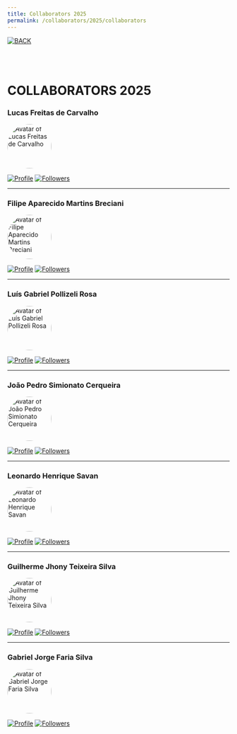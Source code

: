 ```yaml
---
title: Collaborators 2025
permalink: /collaborators/2025/collaborators
---
```


[![BACK](https://img.shields.io/static/v1?label=&message=BACK&color=%23009BD5&style=for-the-badge)](https://si-unifeb.github.io/collaborators/initial)

<br><br>

<h1>
  COLLABORATORS 2025
</h1>


### Lucas Freitas de Carvalho

<div>
  <img src="https://github.com/lucasfdcarvalho.png" alt="Avatar of Lucas Freitas de Carvalho" width="100" style="border-radius: 50%;">
</div>

[![Profile](https://img.shields.io/badge/GitHub-lucasfdcarvalho-302683?&color=gray&logo=github)](https://github.com/lucasfdcarvalho) [![Followers](https://img.shields.io/github/followers/lucasfdcarvalho)](https://github.com/lucasfdcarvalho)

---

### Filipe Aparecido Martins Breciani

<div>
  <img src="https://github.com/Rhastt.png" alt="Avatar of Filipe Aparecido Martins Breciani" width="100" style="border-radius: 50%;">
</div>

[![Profile](https://img.shields.io/badge/GitHub-Rhastt-302683?&color=gray&logo=github)](https://github.com/Rhastt) [![Followers](https://img.shields.io/github/followers/Rhastt)](https://github.com/Rhastt)

---

### Luís Gabriel Pollizeli Rosa

<div>
  <img src="https://github.com/LuiDynDev.png" alt="Avatar of Luís Gabriel Pollizeli Rosa" width="100" style="border-radius: 50%;">
</div>

[![Profile](https://img.shields.io/badge/GitHub-LuiDynDev-302683?&color=gray&logo=github)](https://github.com/LuiDynDev) [![Followers](https://img.shields.io/github/followers/LuiDynDev)](https://github.com/LuiDynDev)

---

### João Pedro Simionato Cerqueira

<div>
  <img src="https://github.com/JOAOPEDROSCERQUEIRA.png" alt="Avatar of João Pedro Simionato Cerqueira" width="100" style="border-radius: 50%;">
</div>

[![Profile](https://img.shields.io/badge/GitHub-JOAOPEDROSCERQUEIRA-302683?&color=gray&logo=github)](https://github.com/JOAOPEDROSCERQUEIRA) [![Followers](https://img.shields.io/github/followers/JOAOPEDROSCERQUEIRA)](https://github.com/JOAOPEDROSCERQUEIRA)

---

### Leonardo Henrique Savan

<div>
  <img src="https://github.com/Leo-Savan.png" alt="Avatar of Leonardo Henrique Savan" width="100" style="border-radius: 50%;">
</div>

[![Profile](https://img.shields.io/badge/GitHub-Leonardo-302683?&color=gray&logo=github)](https://github.com/Leo-Savan) [![Followers](https://img.shields.io/github/followers/Leo-Savan)](https://github.com/Leo-Savan)

---

### Guilherme Jhony Teixeira Silva

<div>
  <img src="https://github.com/guijhony.png" alt="Avatar of Guilherme Jhony Teixeira Silva" width="100" style="border-radius: 50%;">
</div>

[![Profile](https://img.shields.io/badge/GitHub-guijhony-302683?&color=gray&logo=github)](https://github.com/guijhony) [![Followers](https://img.shields.io/github/followers/guijhony)](https://github.com/guijhony)

---

### Gabriel Jorge Faria Silva

<div>
  <img src="https://github.com/Jubiscleisso.png" alt="Avatar of Gabriel Jorge Faria Silva" width="100" style="border-radius: 50%;">
</div>

[![Profile](https://img.shields.io/badge/GitHub-Jubiscleisso-302683?&color=gray&logo=github)](https://github.com/Jubiscleisso) [![Followers](https://img.shields.io/github/followers/Jubiscleisso)](https://github.com/Jubiscleisso)
